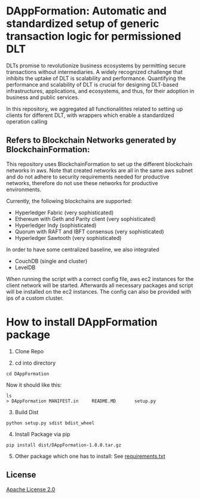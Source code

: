# DAppFormation: Automatic and standardized setup of generic transaction logic for permissioned DLT
DLTs promise to revolutionize business ecosystems by permitting secure transactions without intermediaries. A widely recognized challenge that inhibits the uptake of DLT is scalability and performance. Quantifying the performance and scalability of DLT is crucial for designing DLT-based infrastructures, applications, and ecosystems, and thus, for their adoption in business and public services. 

In this repository, we aggregated all functionalitites related to setting up clients for different DLT, with wrappers which enable a standardized operation calling

## Refers to Blockchain Networks generated by BlockchainFormation:
This repository uses BlockchainFormation to set up the different blockchain networks in aws. Note that created networks are all in the same aws subnet and do not adhere to security requirements needed for productive networks, therefore do not use these networks for productive environments.

Currently, the following blockchains are supported:

* Hyperledger Fabric (very sophisticated)
* Ethereum with Geth and Parity client (very sophisticated)
* Hyperledger Indy (sophisticated)
* Quorum with RAFT and IBFT consensus (very sophisticated)
* Hyperledger Sawtooth (very sophisticated)

In order to have some centralized baseline, we also integrated
* CouchDB (single and cluster)
* LevelDB


When running the script with a correct config file, aws ec2 instances for the client network will be started.
Afterwards all necessary packages and script will be installed on the ec2 instances. The config can also be provided with ips of a custom cluster. 

# How to install DAppFormation package

1. Clone Repo

2. cd into directory
```
cd DAppFormation
```

Now it should like this:
```
ls
> DAppFormation	MANIFEST.in		README.MD		setup.py
```

3. Build Dist
```
python setup.py sdist bdist_wheel
```

4. Install Package via pip 
```
pip install dist/DAppFormation-1.0.0.tar.gz 
```

 5. Other package which one has to install:
  See [requirements.txt](requirements.txt)
  
## License

[Apache License 2.0](LICENSE)
 
